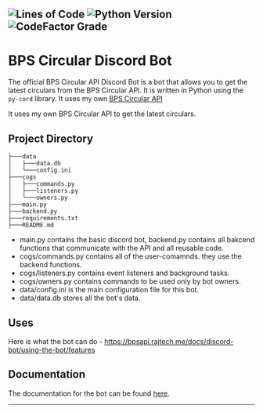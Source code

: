 ![Lines of Code](https://img.shields.io/tokei/lines/github/BPS-Circular-API/discord-bot?style=for-the-badge)
![Python Version](https://img.shields.io/badge/Python-3.10%20%7C%203.11-blue?style=for-the-badge)
![CodeFactor Grade](https://img.shields.io/codefactor/grade/github/BPS-Circular-API/discord-bot?style=for-the-badge)
---

# BPS Circular Discord Bot
The official BPS Circular API Discord Bot is a bot that allows you to get the latest circulars from the BPS Circular API. It is written in Python using the `py-cord` library. It uses my own [BPS Circular API](https://github.com/BPS-Circular-API/api)

It uses my own BPS Circular API to get the latest circulars.

## Project Directory

```
├───data
│   ├───data.db
│   └───config.ini
├───cogs
│   ├───commands.py
│   ├───listeners.py
│   └───owners.py
├───main.py
├───backend.py
├───requirements.txt
├───README.md
```
- main.py contains the basic discord bot, backend.py contains all bakcend functions that communicate with the API and all reusable code.
- cogs/commands.py contains all of the user-comamnds. they use the backend functions.
- cogs/listeners.py contains event listeners and background tasks.
- cogs/owners.py contains commands to be used only by bot owners.
- data/config.ini is the main configuration file for this bot.
- data/data.db stores all the bot's data.

## Uses 

Here is what the bot can do - https://bpsapi.rajtech.me/docs/discord-bot/using-the-bot/features

## Documentation ###

The documentation for the bot can be found [here](https://bpsapi.rajtech.me/docs/category/discord-bot).

---

